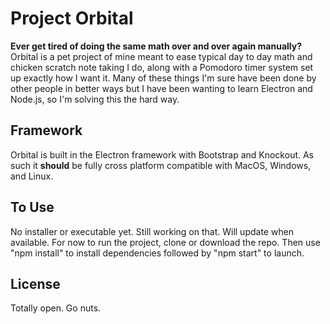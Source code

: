 # Project Orbital

**Ever get tired of doing the same math over and over again manually?**
Orbital is a pet project of mine meant to ease typical day to day math and chicken scratch note taking I do, along with a Pomodoro timer system set up exactly how I want it. Many of these things I'm sure have been done by other people in better ways but I have been wanting to learn Electron and Node.js, so I'm solving this the hard way.

## Framework
Orbital is built in the Electron framework with Bootstrap and Knockout. As such it **should** be fully cross platform compatible with MacOS, Windows, and Linux.

## To Use
No installer or executable yet. Still working on that. Will update when available. For now to run the project, clone or download the repo. Then use "npm install" to install dependencies followed by "npm start" to launch.

## License
Totally open. Go nuts.
